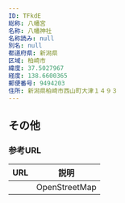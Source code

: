 ```yaml
---
ID: TFkdE
総称: 八幡宮
名称: 八幡神社
名称読み: null
別名: null
都道府県: 新潟県
区域: 柏崎市
緯度: 37.5027967
経度: 138.6600365
郵便番号: 9494203
住所: 新潟県柏崎市西山町大津１４９３
---
```


## その他

### 参考URL

| URL | 説明          |
| --- | ------------- |
|     | OpenStreetMap |
